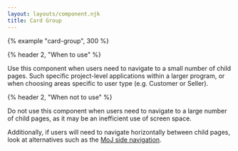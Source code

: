 ```yaml
---
layout: layouts/component.njk
title: Card Group
---
```


{% example "card-group", 300 %}

{% header 2, "When to use" %}

Use this component when users need to navigate to a small number of child pages. Such specific project-level applications within a larger program, or when choosing areas specific to user type (e.g. Customer or Seller).

{% header 2, "When not to use" %}

Do not use this component when users need to navigate to a large number of child pages, as it may be an inefficient use of screen space.

Additionally, if users will need to navigate horizontally between child pages, look at alternatives such as the [MoJ side navigation](https://design-patterns.service.justice.gov.uk/components/side-navigation/).